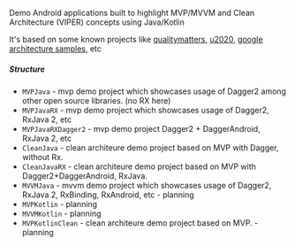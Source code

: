 Demo Android applications built to highlight MVP/MVVM and Clean Architecture (VIPER) concepts using Java/Kotlin

It's based on some known projects like [qualitymatters](https://github.com/artem-zinnatullin/qualitymatters), [u2020](https://github.com/JakeWharton/u2020),
[google architecture samples](https://github.com/googlesamples/android-architecture), etc

##### Structure
* `MVPJava` - mvp demo project which showcases usage of Dagger2 among other open source libraries. (no RX here)
* `MVPJavaRX`   - mvp demo project which showcases usage of Dagger2, RxJava 2, etc
* `MVPJavaRXDagger2`   - mvp demo project Dagger2 + DaggerAndroid, RxJava 2, etc
* `CleanJava` - clean architeure demo project based on MVP with Dagger, without Rx.
* `CleanJavaRX` - clean architeure demo project based on MVP with Dagger2+DaggerAndroid, RxJava.
* `MVVMJava` - mvvm demo project which showcases usage of Dagger2, RxJava 2, RxBinding, RxAndroid, etc - planning
* `MVPKotlin` - planning
* `MVVMKotlin` - planning
* `MVPKotlinClean` - clean architeure demo project based on MVP. - planning

